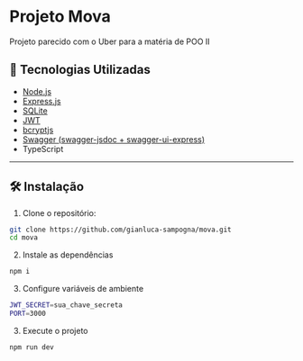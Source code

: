 # Projeto Mova

Projeto parecido com o Uber para a matéria de POO II

## 🚀 Tecnologias Utilizadas

- [Node.js](https://nodejs.org/)
- [Express.js](https://expressjs.com/)
- [SQLite](https://www.sqlite.org/index.html)
- [JWT](https://jwt.io/)
- [bcryptjs](https://www.npmjs.com/package/bcryptjs)
- [Swagger (swagger-jsdoc + swagger-ui-express)](https://www.npmjs.com/package/swagger-jsdoc)
- TypeScript

---

## 🛠️ Instalação

1. Clone o repositório:

```bash
git clone https://github.com/gianluca-sampogna/mova.git
cd mova
```

2. Instale as dependências

```bash
npm i
```

3. Configure variáveis de ambiente

```bash
JWT_SECRET=sua_chave_secreta
PORT=3000
```

3. Execute o projeto

```bash
npm run dev
```
